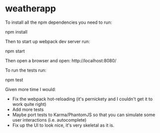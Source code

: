 # weatherapp

To install all the npm dependencies you need to run:

npm install

Then to start up webpack dev server run:

npm start

Then open a browser and open: http://localhost:8080/

To run the tests run:

npm test

Given more time I would:
 - Fix the webpack hot-reloading (it's pernickety and I couldn't get it to work quite right)
 - Add more tests
 - Maybe port tests to Karma/PhantomJS so that you can simulate some user interactions (i.e. autocomplete)
 - Fix up the UI to look nice, it's very skeletal as it is.
